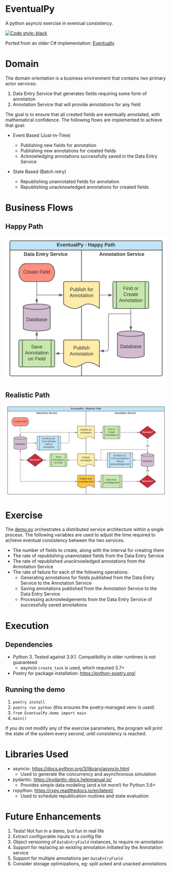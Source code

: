 # EventualPy
A python asyncio exercise in eventual consistency.

[![Code style: black](https://img.shields.io/badge/code%20style-black-000000.svg)](https://github.com/psf/black)

Ported from an older C# implementation: [Eventually](https://github.com/david-a-jetter/Eventually)

# Domain
The domain orientation is a business environment that contains two primary actor services:

1. Data Entry Service that generates fields requiring some form of annotation
2. Annotation Service that will provide annotations for any field

The goal is to ensure that all created fields are eventually annotated, with mathematical confidence. 
The following flows are implemented to achieve that goal:
* Event Based (Just-in-Time)
  * Publishing new fields for annotation
  * Publishing new annotations for created fields
  * Acknowledging annotations successfully saved in the Data Entry Service
    
* State Based (Batch retry)
  * Republishing unannotated fields for annotation
  * Republishing unacknowledged annotations for created fields
    
# Business Flows

## Happy Path

![Happy Path Flow](./doc/images/happy_path.svg "Happy Path Flow")

## Realistic Path

![Realistic Path Flow](./doc/images/realistic_path.svg "Realistic Path Flow")
# Exercise

The [demo.py](EventualPy/demo.py) orchestrates a distributed service architecture within a single process. 
The following variables are used to adjust the time required to achieve eventual consistency between the two services.

* The number of fields to create, along with the interval for creating them
* The rate of republishing unannotated fields from the Data Entry Service
* The rate of republished unacknowledged annotations from the Annotation Service
* The rate of failure for each of the following operations:
    * Generating annotations for fields published from the Data Entry Service to the Annotation Service
    * Saving annotations published from the Annotation Service to the Data Entry Service
    * Processing acknowledgements from the Data Entry Service of successfully saved annotations
    
# Execution
## Dependencies
* Python 3. Tested against 3.9.1. Compatibility in older runtimes is not guaranteed
  * asyncio `create_task` is used, which required 3.7+
* Poetry for package installation: https://python-poetry.org/

## Running the demo
1. `poetry install`
1. `poetry run python` (this ensures the poetry-managed venv is used)
1. `from EventualPy.demo import main`
1. `main()`

If you do not modify any of the exercise parameters, 
the program will print the state of the system every second, 
until consistency is reached.

# Libraries Used

* asyncio: https://docs.python.org/3/library/asyncio.html
  * Used to generate the concurrency and asynchronous simulation
* pydantic: https://pydantic-docs.helpmanual.io/
  * Provides simple data modeling (and a lot more!) for Python 3.6+
* rxpython: https://rxpy.readthedocs.io/en/latest/
  * Used to schedule republication routines and state evaluation

# Future Enhancements

1. Tests! Not fun in a demo, but fun in real life
1. Extract configurable inputs to a config file
1. Object versioning of `DataEntryField` instances, to require re-annotation
1. Support for replacing an existing annotation initiated by the Annotation service
1. Support for multiple annotations per `DataEntryField`
1. Consider storage optimizations, eg: split acked and unacked annotations
